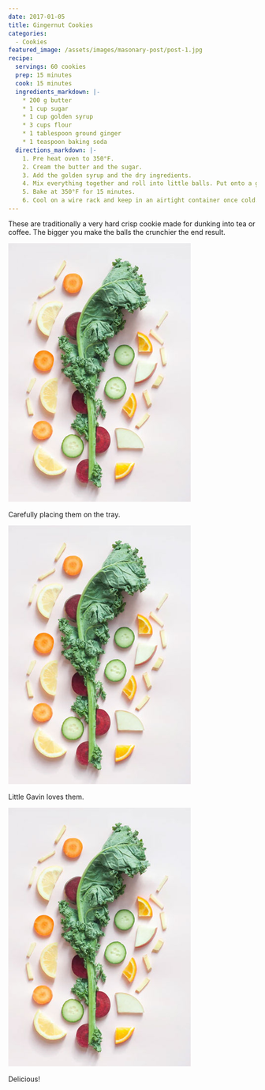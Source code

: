 ```yaml
---
date: 2017-01-05
title: Gingernut Cookies
categories:
  - Cookies
featured_image: /assets/images/masonary-post/post-1.jpg
recipe:
  servings: 60 cookies
  prep: 15 minutes
  cook: 15 minutes
  ingredients_markdown: |-
    * 200 g butter
    * 1 cup sugar
    * 1 cup golden syrup
    * 3 cups flour
    * 1 tablespoon ground ginger
    * 1 teaspoon baking soda
  directions_markdown: |-
    1. Pre heat oven to 350°F.
    2. Cream the butter and the sugar.
    3. Add the golden syrup and the dry ingredients.
    4. Mix everything together and roll into little balls. Put onto a greased baking tray, pressing the balls down very slightly with a fork.
    5. Bake at 350°F for 15 minutes.
    6. Cool on a wire rack and keep in an airtight container once cold.
---
```

These are traditionally a very hard crisp cookie made for dunking into tea or coffee. The bigger you make the balls the crunchier the end result.

![Cookie](/assets/images/masonary-post/post-1.jpg)

Carefully placing them on the tray.

![Cookie](/assets/images/masonary-post/post-1.jpg)

Little Gavin loves them.

![Cookie](/assets/images/masonary-post/post-1.jpg)

Delicious!
